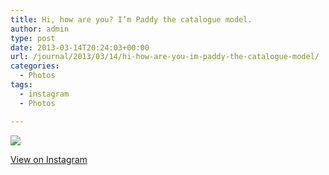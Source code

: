 ```yaml
---
title: Hi, how are you? I’m Paddy the catalogue model.
author: admin
type: post
date: 2013-03-14T20:24:03+00:00
url: /journal/2013/03/14/hi-how-are-you-im-paddy-the-catalogue-model/
categories:
  - Photos
tags:
  - instagram
  - Photos

---
```

![][1]

<p class="view-instagram">
  <a href="http://instagr.am/p/W2ehL5qlsJ/">View on Instagram</a>
</p>

 [1]: http://lobban.org/wordpress//HLIC/7691e30460faf34098167095a887438d.jpg